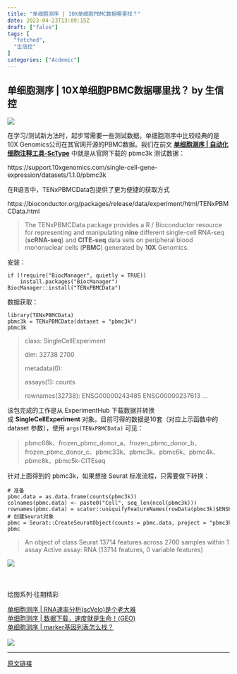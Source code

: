 ```yaml
---
title: "单细胞测序 | 10X单细胞PBMC数据哪里找？"
date: 2023-04-23T13:09:15Z
draft: ["false"]
tags: [
  "fetched",
  "生信控"
]
categories: ["Acdemic"]
---
```

单细胞测序 | 10X单细胞PBMC数据哪里找？ by 生信控
------
<div><p><img data-ratio="0.15625" data-src="https://mmbiz.qpic.cn/mmbiz_gif/GXnBwOcM857kicu3mN7sf73m53xRalJjvkd6jjlWBRqHTic97up9smWS7lZjB6py0O5l0hus3g6lyiaCBdc6fCkcQ/640?wx_fmt=gif&amp;wxfrom=5&amp;wx_lazy=1" data-w="640" src="https://mmbiz.qpic.cn/mmbiz_gif/GXnBwOcM857kicu3mN7sf73m53xRalJjvkd6jjlWBRqHTic97up9smWS7lZjB6py0O5l0hus3g6lyiaCBdc6fCkcQ/640?wx_fmt=gif&amp;wxfrom=5&amp;wx_lazy=1"></p><p>在学习/测试新方法时，起步常需要一些测试数据。单细胞测序中比较经典的是10X Genomics公司在其官网开源的PBMC数据。我们在前文 <a target="_blank" href="http://mp.weixin.qq.com/s?__biz=MzIyNzk1NjUxOA==&amp;mid=2247485418&amp;idx=1&amp;sn=f5f862d1f0b59ca745c2075b119ee242&amp;chksm=e85805a3df2f8cb55ec053a019fbe9972277ce858c6fc2c32b2cb12c923583e3bb17804f3e72&amp;scene=21#wechat_redirect" textvalue="单细胞测序 | 自动化细胞注释工具-ScType" linktype="text" imgurl="" imgdata="null" data-itemshowtype="0" tab="innerlink" data-linktype="2"><strong>单细胞测序 | 自动化细胞注释工具-ScType</strong></a> 中就是从官网下载的 pbmc3k 测试数据：</p><p><span>https://support.10xgenomics.com/single-cell-gene-expression/datasets/1.1.0/pbmc3k</span></p><p>在R语言中，TENxPBMCData包提供了更为便捷的获取方式</p><p><span>https://bioconductor.org/packages/release/data/experiment/html/TENxPBMCData.html</span></p><blockquote><p>The TENxPBMCData package provides a <span>R</span> / <span>Bioconductor</span> resource for representing and manipulating <strong>nine</strong> different single-cell RNA-seq (<strong>scRNA-seq</strong>) and <strong>CITE-seq</strong> data sets on peripheral blood mononuclear cells (<strong>PBMC</strong>) generated by <strong>10X</strong> Genomics.</p></blockquote><p>安装：</p><pre><span></span><code><span>if</span> (!require(<span>"BiocManager"</span>, quietly = <span>TRUE</span>))<br>    install.packages(<span>"BiocManager"</span>)<br>BiocManager::install(<span>"TENxPBMCData"</span>)</code></pre><p>数据获取：</p><pre><span></span><code>library(TENxPBMCData) <br>pbmc3k = TENxPBMCData(dataset = <span>"pbmc3k"</span>)<br>pbmc3k</code></pre><blockquote><p>class: SingleCellExperiment </p><p>dim: 32738 2700 </p><p>metadata(0): </p><p>assays(1): counts </p><p>rownames(32738): ENSG00000243485 ENSG00000237613 ...</p></blockquote><p>该包完成的工作是从 ExperimentHub 下载数据并转换成 <strong>SingleCellExperiment</strong> 对象。目前可得的数据是10套（对应上示函数中的 dataset 参数），使用 <code>args(TENxPBMCData)</code> 可见：</p><blockquote><p>pbmc68k、frozen_pbmc_donor_a、frozen_pbmc_donor_b、frozen_pbmc_donor_c、pbmc33k、pbmc3k、pbmc6k、pbmc4k、pbmc8k、pbmc5k-CITEseq</p></blockquote><p>针对上面得到的 pbmc3k，如果想接 Seurat 标准流程，只需要做下转换：</p><pre><span></span><code><span># 准备</span><br>pbmc.data = as.data.frame(counts(pbmc3k))<br>colnames(pbmc.data) &lt;- paste0(<span>"Cell"</span>, <span>seq_len</span>(ncol(pbmc3k)))<br>rownames(pbmc.data) = scater::uniquifyFeatureNames(rowData(pbmc3k)$ENSEMBL_ID, rowData(pbmc3k)$Symbol_TENx)<br><span># 创建Seurat对象</span><br>pbmc = Seurat::CreateSeuratObject(counts = pbmc.data, project = <span>"pbmc3k"</span>, min.cells = <span>3</span>, min.features = <span>200</span>)<br>pbmc</code></pre><blockquote><p>An object of class Seurat 13714 features across 2700 samples within 1 assay Active assay: RNA (13714 features, 0 variable features)</p></blockquote><section data-darkmode-bgcolor="rgb(36, 36, 36)"><img data-ratio="0.75" data-src="https://mmbiz.qpic.cn/mmbiz_jpg/GXnBwOcM857IaMZzg95bmliaDlEMV3icAIEsCCadnVZibIjEQS92uJv6ic5Zx7tett170pjICUNnwQ8If3wGb6DKTw/640?wx_fmt=jpeg" data-type="jpeg" data-w="1024" src="https://mmbiz.qpic.cn/mmbiz_jpg/GXnBwOcM857IaMZzg95bmliaDlEMV3icAIEsCCadnVZibIjEQS92uJv6ic5Zx7tett170pjICUNnwQ8If3wGb6DKTw/640?wx_fmt=jpeg"></section><section data-darkmode-bgcolor="rgb(36, 36, 36)"><section data-darkmode-bgcolor="rgb(36, 36, 36)"><img data-ratio="0.3208955223880597" data-type="gif" data-w="134" width="4em" data-src="https://mmbiz.qpic.cn/mmbiz_gif/GXnBwOcM854H437mZXWZCJTqTQZhyDcYEQ1bk43JRXIlfjwwevW2rqZ8vibL9sSVlToSrLNtSjpJqxkHic4E8UAg/640?wx_fmt=gif&amp;wxfrom=5&amp;wx_lazy=1" src="https://mmbiz.qpic.cn/mmbiz_gif/GXnBwOcM854H437mZXWZCJTqTQZhyDcYEQ1bk43JRXIlfjwwevW2rqZ8vibL9sSVlToSrLNtSjpJqxkHic4E8UAg/640?wx_fmt=gif&amp;wxfrom=5&amp;wx_lazy=1"></section><section data-darkmode-bgcolor="rgb(36, 36, 36)"><br data-darkmode-bgcolor="rgb(36, 36, 36)"></section></section><section data-darkmode-bgcolor="rgb(36, 36, 36)"><br></section><section data-tools="135编辑器" data-id="93199" data-darkmode-bgcolor="rgb(36, 36, 36)" data-style='white-space: normal; max-width: 100%; box-sizing: border-box; background-color: rgb(255, 255, 255); color: rgba(255, 255, 255, 0.8); font-family: -apple-system-font, system-ui, "Helvetica Neue", "PingFang SC", "Hiragino Sans GB", "Microsoft YaHei UI", "Microsoft YaHei", Arial, sans-serif; letter-spacing: 0.544px; border-width: 0px; border-style: none; border-color: initial; overflow-wrap: break-word !important;'><section><section data-darkmode-bgcolor="rgb(36, 36, 36)"><section data-darkmode-bgcolor="rgb(36, 36, 36)"><section data-darkmode-bgcolor="rgb(36, 36, 36)" data-style="margin-left: 5px; padding-right: 15px; padding-left: 15px; max-width: 100%; box-sizing: border-box; border-color: rgb(0, 0, 0); border-width: 1px; border-style: solid; background: rgb(255, 181, 2); display: inline-block; font-size: 12px; overflow-wrap: break-word !important;"><p data-darkmode-bgcolor="rgb(36, 36, 36)"><span data-darkmode-bgcolor="rgb(36, 36, 36)">绘图系列·往期精彩</span></p></section></section></section></section><section data-darkmode-bgcolor="rgb(36, 36, 36)" data-darkmode-color="rgb(167, 167, 167)" data-style="margin-top: -5.5px; padding: 1em 0.8em; max-width: 100%; box-sizing: border-box; border-color: rgb(0, 0, 0); font-size: 14px; letter-spacing: 1.5px; line-height: 1.75em; border-width: 1px; border-style: solid; overflow-wrap: break-word !important;"><section><a target="_blank" href="http://mp.weixin.qq.com/s?__biz=MzIyNzk1NjUxOA==&amp;mid=2247485476&amp;idx=1&amp;sn=19338ab7883f1369fc60f7b99b2b7d04&amp;chksm=e8580a6ddf2f837bad80bdcabb4de23f4b4552ab78b3652492099dc3188806f831633c10fb67&amp;scene=21#wechat_redirect" textvalue="单细胞测序 | RNA速率分析(scVelo)是个老大难" linktype="text" imgurl="" imgdata="null" data-itemshowtype="0" tab="innerlink" data-linktype="2">单细胞测序 | RNA速率分析(scVelo)是个老大难</a><br></section><section><a target="_blank" href="http://mp.weixin.qq.com/s?__biz=MzIyNzk1NjUxOA==&amp;mid=2247485463&amp;idx=1&amp;sn=bbf6b130da028e2f5a5fa691a62e25da&amp;chksm=e8580a5edf2f8348c31a00ef8d1758226b3447a7790b841a80418f6be008707f535f5a9949d8&amp;scene=21#wechat_redirect" textvalue="单细胞测序 | 数据下载，速度就是生命！(GEO)" linktype="text" imgurl="" imgdata="null" data-itemshowtype="0" tab="innerlink" data-linktype="2">单细胞测序 | 数据下载，速度就是生命！(GEO)</a><br></section><section><a target="_blank" href="http://mp.weixin.qq.com/s?__biz=MzIyNzk1NjUxOA==&amp;mid=2247485430&amp;idx=1&amp;sn=e72993461ae8a9c7321e843fc1a68303&amp;chksm=e85805bfdf2f8ca9a2b445e7177c4634b6730e9f627755c1a9eeebab65bc883da98937976923&amp;scene=21#wechat_redirect" textvalue="单细胞测序 | marker基因列表怎么找？" linktype="text" imgurl="" imgdata="null" data-itemshowtype="0" tab="innerlink" data-linktype="2">单细胞测序 | marker基因列表怎么找？</a><br></section></section></section><section><br></section><section><img data-ratio="0.593939393939394" data-src="https://mmbiz.qpic.cn/mmbiz_png/GXnBwOcM854H437mZXWZCJTqTQZhyDcYqmIeAAMEcFe5NZQ9YmGwbRQibdWzd6P26ibllZtaVzicc5IzBj9ibW2xqA/640?wx_fmt=jpeg&amp;wxfrom=5&amp;wx_lazy=1&amp;wx_co=1" data-type="jpeg" data-w="825" src="https://mmbiz.qpic.cn/mmbiz_png/GXnBwOcM854H437mZXWZCJTqTQZhyDcYqmIeAAMEcFe5NZQ9YmGwbRQibdWzd6P26ibllZtaVzicc5IzBj9ibW2xqA/640?wx_fmt=jpeg&amp;wxfrom=5&amp;wx_lazy=1&amp;wx_co=1"></section><p><mp-style-type data-value="3"></mp-style-type></p></div>  
<hr>
<a href="https://mp.weixin.qq.com/s/a20PziCTQE6QDuHBnme3pw",target="_blank" rel="noopener noreferrer">原文链接</a>
